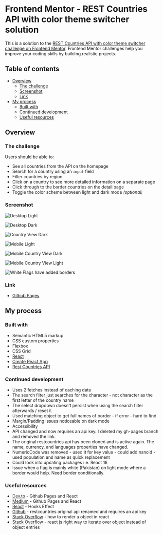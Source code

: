# Frontend Mentor - REST Countries API with color theme switcher solution

This is a solution to the [REST Countries API with color theme switcher challenge on Frontend Mentor](https://www.frontendmentor.io/challenges/rest-countries-api-with-color-theme-switcher-5cacc469fec04111f7b848ca). Frontend Mentor challenges help you improve your coding skills by building realistic projects. 

## Table of contents

- [Overview](#overview)
  - [The challenge](#the-challenge)
  - [Screenshot](#screenshot)
  - [Link](#link)
- [My process](#my-process)
  - [Built with](#built-with)
  - [Continued development](#continued-development)
  - [Useful resources](#useful-resources)

## Overview

### The challenge

Users should be able to:

- See all countries from the API on the homepage
- Search for a country using an `input` field
- Filter countries by region
- Click on a country to see more detailed information on a separate page
- Click through to the border countries on the detail page
- Toggle the color scheme between light and dark mode *(optional)*

### Screenshot

![Desktop Light](./rest-api-desktop-light.png)

![Desktop Dark](./rest-api-desktop-dark.png)

![Country View Dark](./rest-api-desktop-dark-country-view.png)

![Mobile Light](./rest-api-mobile-light.png)

![Mobile Country View Dark](./rest-api-mobile-dark-country-view.png)

![Mobile Country View Light](./rest-api-mobile-light-country-view.png)

![White Flags have added borders](rest-countries-white-flags.png "Added border to light mode")

### Link 

- [Github Pages](https://jdegand.github.io/rest-countries-api-with-color-theme-switcher)

## My process

### Built with

- Semantic HTML5 markup
- CSS custom properties
- Flexbox
- CSS Grid
- [React](https://reactjs.org)
- [Create React App](https://github.com/facebook/create-react-app)
- [Rest Countries API](https://restcountries.com/)

### Continued development

- Uses 2 fetches instead of caching data
- The search filter just searches for the character - not character as the first letter of the country name
- The select dropdown doesn't persist when using the search filter afterwards / reset it 
- Used matching object to get full names of border - if error - hard to find 
- Margin/Padding issues noticeable on dark mode
- Accessibility
- API changed and now requires an api key.  I deleted my gh-pages branch and removed the link.  
- The original restcountries api has been cloned and is active again.   The name, currency, and languages properties have changed.       
- NumericCode was removed - used it for key value - could add nanoid - used population and name as quick replacement
- Could look into updating packages i.e. React 18 
- Issue when a flag is mainly white (Pakistan) on light mode where a border would help.  Need border conditionally.  

### Useful resources

- [Dev.to](https://dev.to/zenulabidin/how-not-to-deploy-a-react-site-to-github-pages-42ge) - Github Pages and React
- [Medium](https://medium.com/@bennirus/deploying-a-create-react-app-with-routing-to-github-pages-f386b6ce84c2) - Github Pages and React
- [React](https://reactjs.org/docs/hooks-effect.html) - Hooks Effect
- [Github](https://github.com/apilayer/restcountries/issues/253) - restcountries original api renamed and requires an api key
- [Stack Overflow](https://stackoverflow.com/questions/45100477/how-to-render-a-object-in-react) - how to render a object in react
- [Stack Overflow](https://stackoverflow.com/questions/40950546/react-js-right-way-to-iterate-over-object-instead-of-object-entries) - react js right way to iterate over object instead of object entries
